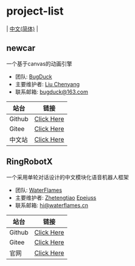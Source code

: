 # project-list
| [中文(简体)](./README.md) |

## newcar
一个基于canvas的动画引擎

* 团队: [BugDuck](https://github.com/Bug-Duck/)
* 主要维护者: [Liu Chenyang](https://github.com/sheepbox8646)
* 联系邮箱: bugduck@163.com

| 站台  | 链接  |
|---|---|
| Github  | [Click Here](https://github.com/Bug-Duck/newcar)  |
| Gitee  | [Click Here](https://gitee.com/BugDucker/newcar)  |
| 中文站 | [Click Here](newcar.js.org/zh-cn)  |


## RingRobotX
一个采用单轮对话设计的中文模块化语音机器人框架

* 团队: [WaterFlames](https://gitee.com/waterflames-team)
* 主要维护者: [Zhetengtiao](https://gitee.com/zhetengtiao) [Epeiuss](https://gitee.com/epeiusss)
* 联系邮箱: hi@waterflames.cn

| 站台  | 链接  |
|---|---|
| Github  | [Click Here](https://github.com/waterflames-team/ring-robot-x)  |
| Gitee  | [Click Here](https://gitee.com/waterflames-team/ring-robot-x)  |
| 官网  | [Click Here](https://www.waterflames.cn/)  |